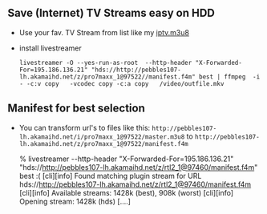 Save (Internet) TV Streams easy on HDD
-------------------------------------------
* Use your fav. TV Stream from list like my [iptv.m3u8](https://gist.githubusercontent.com/dbiesecke/c15243da0e8c17067c73/raw/gistfile1.txt)
* install livestreamer 


    `livestreamer -O --yes-run-as-root  --http-header "X-Forwarded-For=195.186.136.21" "hds://http://pebbles107-lh.akamaihd.net/z/pro7maxx_1@97522//manifest.f4m" best | ffmpeg  -i - -c:v copy   -vcodec copy -c:a copy   /video/outfile.mkv`



Manifest for best selection
--------------------------------------
* You can transform url's to  files like this: `http://pebbles107-lh.akamaihd.net/i/pro7maxx_1@97522/master.m3u8` to
    `http://pebbles107-lh.akamaihd.net/z/pro7maxx_1@97522/manifest.f4m`


    % livestreamer  --http-header "X-Forwarded-For=195.186.136.21" "hds://http://pebbles107-lh.akamaihd.net/z/rtl2_1@97460/manifest.f4m" best                                                                        :(
    [cli][info] Found matching plugin stream for URL hds://http://pebbles107-lh.akamaihd.net/z/rtl2_1@97460/manifest.f4m
    [cli][info] Available streams: 1428k (best), 908k (worst)
    [cli][info] Opening stream: 1428k (hds)
    [....]





